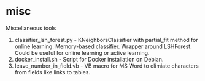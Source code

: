 # misc
Miscellaneous tools

1) classifier_lsh_forest.py - KNeighborsClassifier with partial_fit method for online learning.
   Memory-based classifier. Wrapper around LSHForest.
   Could be useful for online learning or active learning.  
2) docker_install.sh - Script for Docker installation on Debian.  
3) leave_number_in_field.vb - VB macro for MS Word to elimiate characters from fields like links to tables.  
